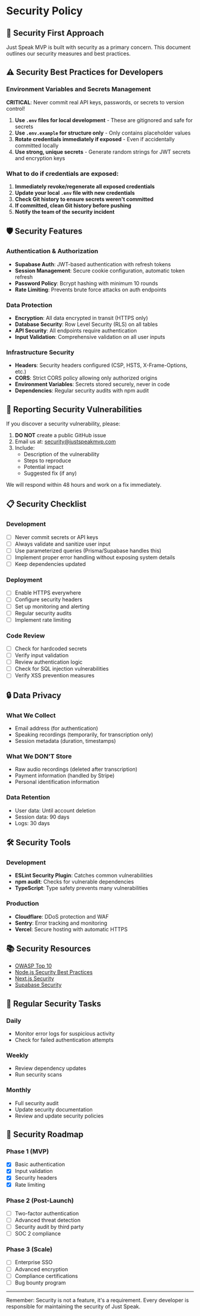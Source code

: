 # Security Policy

## 🔐 Security First Approach

Just Speak MVP is built with security as a primary concern. This document outlines our security measures and best practices.

## ⚠️ Security Best Practices for Developers

### Environment Variables and Secrets Management

**CRITICAL**: Never commit real API keys, passwords, or secrets to version control!

1. **Use `.env` files for local development** - These are gitignored and safe for secrets
2. **Use `.env.example` for structure only** - Only contains placeholder values
3. **Rotate credentials immediately if exposed** - Even if accidentally committed locally
4. **Use strong, unique secrets** - Generate random strings for JWT secrets and encryption keys

### What to do if credentials are exposed:
1. **Immediately revoke/regenerate all exposed credentials**
2. **Update your local `.env` file with new credentials**
3. **Check Git history to ensure secrets weren't committed**
4. **If committed, clean Git history before pushing**
5. **Notify the team of the security incident**

## 🛡️ Security Features

### Authentication & Authorization
- **Supabase Auth**: JWT-based authentication with refresh tokens
- **Session Management**: Secure cookie configuration, automatic token refresh
- **Password Policy**: Bcrypt hashing with minimum 10 rounds
- **Rate Limiting**: Prevents brute force attacks on auth endpoints

### Data Protection
- **Encryption**: All data encrypted in transit (HTTPS only)
- **Database Security**: Row Level Security (RLS) on all tables
- **API Security**: All endpoints require authentication
- **Input Validation**: Comprehensive validation on all user inputs

### Infrastructure Security
- **Headers**: Security headers configured (CSP, HSTS, X-Frame-Options, etc.)
- **CORS**: Strict CORS policy allowing only authorized origins
- **Environment Variables**: Secrets stored securely, never in code
- **Dependencies**: Regular security audits with npm audit

## 🚨 Reporting Security Vulnerabilities

If you discover a security vulnerability, please:

1. **DO NOT** create a public GitHub issue
2. Email us at: security@justspeakmvp.com
3. Include:
   - Description of the vulnerability
   - Steps to reproduce
   - Potential impact
   - Suggested fix (if any)

We will respond within 48 hours and work on a fix immediately.

## 📋 Security Checklist

### Development
- [ ] Never commit secrets or API keys
- [ ] Always validate and sanitize user input
- [ ] Use parameterized queries (Prisma/Supabase handles this)
- [ ] Implement proper error handling without exposing system details
- [ ] Keep dependencies updated

### Deployment
- [ ] Enable HTTPS everywhere
- [ ] Configure security headers
- [ ] Set up monitoring and alerting
- [ ] Regular security audits
- [ ] Implement rate limiting

### Code Review
- [ ] Check for hardcoded secrets
- [ ] Verify input validation
- [ ] Review authentication logic
- [ ] Check for SQL injection vulnerabilities
- [ ] Verify XSS prevention measures

## 🔒 Data Privacy

### What We Collect
- Email address (for authentication)
- Speaking recordings (temporarily, for transcription only)
- Session metadata (duration, timestamps)

### What We DON'T Store
- Raw audio recordings (deleted after transcription)
- Payment information (handled by Stripe)
- Personal identification information

### Data Retention
- User data: Until account deletion
- Session data: 90 days
- Logs: 30 days

## 🛠️ Security Tools

### Development
- **ESLint Security Plugin**: Catches common vulnerabilities
- **npm audit**: Checks for vulnerable dependencies
- **TypeScript**: Type safety prevents many vulnerabilities

### Production
- **Cloudflare**: DDoS protection and WAF
- **Sentry**: Error tracking and monitoring
- **Vercel**: Secure hosting with automatic HTTPS

## 📚 Security Resources

- [OWASP Top 10](https://owasp.org/Top10/)
- [Node.js Security Best Practices](https://nodejs.org/en/docs/guides/security/)
- [Next.js Security](https://nextjs.org/docs/advanced-features/security-headers)
- [Supabase Security](https://supabase.com/docs/guides/platform/security)

## 🔄 Regular Security Tasks

### Daily
- Monitor error logs for suspicious activity
- Check for failed authentication attempts

### Weekly
- Review dependency updates
- Run security scans

### Monthly
- Full security audit
- Update security documentation
- Review and update security policies

## 🚀 Security Roadmap

### Phase 1 (MVP)
- [x] Basic authentication
- [x] Input validation
- [x] Security headers
- [x] Rate limiting

### Phase 2 (Post-Launch)
- [ ] Two-factor authentication
- [ ] Advanced threat detection
- [ ] Security audit by third party
- [ ] SOC 2 compliance

### Phase 3 (Scale)
- [ ] Enterprise SSO
- [ ] Advanced encryption
- [ ] Compliance certifications
- [ ] Bug bounty program

---

Remember: Security is not a feature, it's a requirement. Every developer is responsible for maintaining the security of Just Speak.